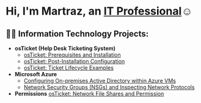 <h1>Hi, I'm Martraz, an <a href="https://linkedin.com/in/Martraz">IT Professional</a>☺</h1>

<h2>👨‍💻 Information Technology Projects:</h2>

- <b>osTicket (Help Desk Ticketing System)</b>
  - [osTicket: Prerequisites and Installation](https://github.com/martrazstiles/OsTicket-Prerequisites.git)
  - [osTicket: Post-Installation Configuration](https://github.com/martrazstiles/Post-Install-Config.git)
  - [osTicket: Ticket Lifecycle Examples](https://github.com/martrazstiles/Ticket-Lifecycle.git)
- <b>Microsoft Azure</b>
  - [Configuring On-premises Active Directory within Azure VMs](https://github.com/martrazstiles/configure-ad.git)
  - [Network Security Groups (NSGs) and Inspecting Network Protocols](https://github.com/martrazstiles/Azure-Network-Protocol.git)
- <b>Permissions</b>
[osTicket: Network File Shares and Permission](https://github.com/martrazstiles/Network-Files-and-Promissions.git)

